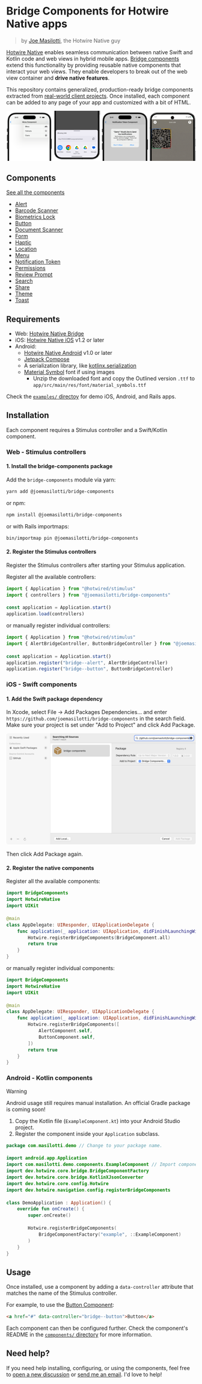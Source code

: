 # Bridge Components for Hotwire Native apps

> by [Joe Masilotti](https://masilotti.com), the Hotwire Native guy

[Hotwire Native](https://native.hotwired.dev) enables seamless communication between native Swift and Kotlin code and web views in hybrid mobile apps. [Bridge components](https://native.hotwired.dev/overview/bridge-components) extend this functionality by providing reusable native components that interact your web views. They enable developers to break out of the web view container and **drive native features**.

This repository contains generalized, production-ready bridge components extracted from [real-world client projects](https://masilotti.com/services/). Once installed, each component can be added to any page of your app and customized with a bit of HTML.

![Bridge component examples](resources/screenshots/bridge-components.png)

## Components

[See all the components](https://masilotti.com/bridge-components/#components)

* [Alert](components/alert/)
* [Barcode Scanner](components/barcode-scanner/)
* [Biometrics Lock](components/biometrics-lock/)
* [Button](components/button/)
* [Document Scanner](components/document-scanner/)
* [Form](components/form/)
* [Haptic](components/haptic/)
* [Location](components/location/)
* [Menu](components/menu/)
* [Notification Token](components/notification-token/)
* [Permissions](components/permissions/)
* [Review Prompt](components/review-prompt/)
* [Search](components/search/)
* [Share](components/share/)
* [Theme](components/theme/)
* [Toast](components/toast/)

## Requirements

* Web: [Hotwire Native Bridge](https://native.hotwired.dev/reference/bridge-installation)
* iOS: [Hotwire Native iOS](https://github.com/hotwired/hotwire-native-ios) v1.2 or later
* Android:
    * [Hotwire Native Android](https://github.com/hotwired/hotwire-native-android) v1.0 or later
    * [Jetpack Compose](https://developer.android.com/develop/ui/compose/setup)
    * A serialization library, like [kotlinx.serialization](https://github.com/Kotlin/kotlinx.serialization?tab=readme-ov-file#setup)
    * [Material Symbol](https://fonts.google.com/icons) font if using images
        * Unzip the downloaded font and copy the Outlined version `.ttf` to `app/src/main/res/font/material_symbols.ttf`

Check the [`examples/` directoy](examples/) for demo iOS, Android, and Rails apps.

## Installation

Each component requires a Stimulus controller and a Swift/Kotlin component.

### Web - Stimulus controllers

#### 1. Install the bridge-components package

Add the `bridge-components` module via yarn:

```bash
yarn add @joemasilotti/bridge-components
```

or npm:

```bash
npm install @joemasilotti/bridge-components
```

or with Rails importmaps:

```bash
bin/importmap pin @joemasilotti/bridge-components
```

#### 2. Register the Stimulus controllers

Register the Stimulus controllers after starting your Stimulus application.

Register all the available controllers:

```javascript
import { Application } from "@hotwired/stimulus"
import { controllers } from "@joemasilotti/bridge-components"

const application = Application.start()
application.load(controllers)
```

or manually register individual controllers:

```javascript
import { Application } from "@hotwired/stimulus"
import { AlertBridgeController, ButtonBridgeController } from "@joemasilotti/bridge-components"

const application = Application.start()
application.register("bridge--alert", AlertBridgeController)
application.register("bridge--button", ButtonBridgeController)
```

### iOS - Swift components

#### 1. Add the Swift package dependency

In Xcode, select File → Add Packages Dependencies… and enter `https://github.com/joemasilotti/bridge-components` in the search field. Make sure your project is set under "Add to Project" and click Add Package.

![Add the Swift package dependency](resources/screenshots/add-swift-package.png)

Then click Add Package again.

#### 2. Register the native components

Register all the available components:

```swift
import BridgeComponents
import HotwireNative
import UIKit

@main
class AppDelegate: UIResponder, UIApplicationDelegate {
    func application(_ application: UIApplication, didFinishLaunchingWithOptions launchOptions: [UIApplication.LaunchOptionsKey: Any]?) -> Bool {
        Hotwire.registerBridgeComponents(BridgeComponent.all)
        return true
    }
}
```

or manually register individual components:

```swift
import BridgeComponents
import HotwireNative
import UIKit

@main
class AppDelegate: UIResponder, UIApplicationDelegate {
    func application(_ application: UIApplication, didFinishLaunchingWithOptions launchOptions: [UIApplication.LaunchOptionsKey: Any]?) -> Bool {
        Hotwire.registerBridgeComponents([
            AlertComponent.self,
            ButtonComponent.self,
        ])
        return true
    }
}
```

### Android - Kotlin components

> [!WARNING]
> Android usage still requires manual installation. An official Gradle package is coming soon!

1. Copy the Kotlin file (`ExampleComponent.kt`) into your Android Studio project.
1. Register the component inside your `Application` subclass.

```kotlin
package com.masilotti.demo // Change to your package name.

import android.app.Application
import com.masilotti.demo.components.ExampleComponent // Import component here.
import dev.hotwire.core.bridge.BridgeComponentFactory
import dev.hotwire.core.bridge.KotlinXJsonConverter
import dev.hotwire.core.config.Hotwire
import dev.hotwire.navigation.config.registerBridgeComponents

class DemoApplication : Application() {
    override fun onCreate() {
        super.onCreate()

        Hotwire.registerBridgeComponents(
            BridgeComponentFactory("example", ::ExampleComponent)
        )
    }
}
```

## Usage

Once installed, use a component by adding a `data-controller` attribute that matches the name of the Stimulus controller.

For example, to use the [Button Component](components/button/):

```html
<a href="#" data-controller="bridge--button">Button</a>
```

Each component can then be configured further. Check the component's README in the [`components/` directory](components/) for more information.

## Need help?

If you need help installing, configuring, or using the components, feel free to [open a new discussion](https://github.com/joemasilotti/bridge-components/discussions/new?category=q-a) or [send me an email](mailto:joe@masilotti.com). I'd love to help!
